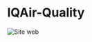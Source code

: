 ﻿# IQAir-Quality
![Site web](https://media.discordapp.net/attachments/1230586940131381342/1304014517235351582/Capture_decran_2024-11-07_a_10.27.19.png?ex=672dd9a8&is=672c8828&hm=a6d6e08a12b98334b2efd6a70c4ee57b627a8bdb27b24307e839668140ff126b&=&format=webp&quality=lossless&width=1302&height=1056)
